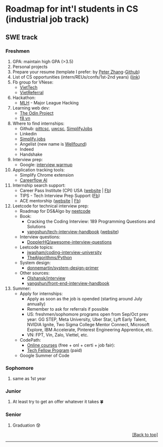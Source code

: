 <h1 id="top-page">Roadmap for int'l students in CS (industrial job track)</h1>

## SWE track
### Freshmen
1. GPA: maintain high GPA (>3.5)
1. Personal projects
1. Prepare your resume (template I prefer: by [Peter Zhang](https://www.overleaf.com/latex/templates/modular-resume/kyghjmzkfzwb)-[Github](https://github.com/petezh/ModuLatex-Resume/blob/master/resume-general))
1. List of CS opportunities (intern/REUs/confs/1st-2nd years) ([link](https://luisae.github.io/opportunities/#cs-underclassmen-internships))
1. Fb group for VNese:
	* [VietTech](https://www.facebook.com/groups/1177470863076165/)
	* [VietReferral](https://www.facebook.com/groups/140855933170209/)
1. Hackathon:
	* [MLH](https://mlh.io/) - Major League Hacking
1. Learning web dev:
	* [The Odin Project](https://www.theodinproject.com)
	* [f8 vn](https://fullstack.edu.vn/)
1. Where to find internships:
	* Github: [pittcsc](https://github.com/pittcsc/Summer2023-Internships), [uwcsc](https://github.com/uwcsc/2023-internships), [SimplifyJobs](https://github.com/orgs/SimplifyJobs/repositories)
	* Linkedin
	* [Simplify.jobs](https://simplify.jobs/)
	* Angelist (new name is [Wellfound](https://angel.co/))
	* Indeed
	* Handshake
1. Interview prep:
	* Google: [interview warmup](https://grow.google/certificates/interview-warmup/)
1. Application tracking tools:
	* Simplify Chrome extension
	* [Careerflow AI](https://www.careerflow.ai/)
1. Internship search support:
	* Career Pass Institute (CPI) USA ([website](https://www.careerpassinstitute.com/) | [Fb](https://www.facebook.com/careerpassinstituteUSA))
	* TIPS - Tech Interview Prep Support ([Fb](https://www.facebook.com/TechInterviewPrepSupport))
	* ACE mentorship ([website](https://acementorship.com/) | [Fb](https://www.facebook.com/acementorshipprogram/))
1. Leetcode for technical interview prep:
	* Roadmap for DS&Algo by [neetcode](https://neetcode.io/roadmap)
	* Book:
		* Cracking the Coding Interview: 189 Programming Questions and Solutions
   		* [yangshun/tech-interview-handbook](https://github.com/yangshun/tech-interview-handbook) ([website](https://www.techinterviewhandbook.org/))
   	* Interview questions:
		* [DopplerHQ/awesome-interview-questions](https://github.com/DopplerHQ/awesome-interview-questions)
	* Leetcode topics:
		* [jwasham/coding-interview-university](https://github.com/jwasham/coding-interview-university)
		* [TheAlgorithms/Python](https://github.com/TheAlgorithms/Python)
	* System design:
		* [donnemartin/system-design-primer](https://github.com/donnemartin/system-design-primer)
	* Other sources:
		* [Olshansk/interview](https://github.com/Olshansk/interview)
		* [yangshun/front-end-interview-handbook](https://github.com/yangshun/front-end-interview-handbook)
1. Summer:
	* Apply for internships:
		* Apply as soon as the job is opended (starting around July annually)
    	* Remember to ask for referrals if possible
    	* US: freshmen/sophomore programs open from Sep/Oct prev year: GG STEP, Meta University, Uber Star, Lyft Early Talent, NVIDIA Ignite, Two Sigma College Mentor Connect, Microsoft Explore, IBM Accelerate, Pinterest Engineering Apprentice, etc.
    	* VN: FPT, Vin, Zalo, Viettel, etc.
	* CodePath:
		* [Online courses](https://www.codepath.org/courses) (free + onl + certi + job fair):
		* [Tech Fellow Program](https://www.codepath.org/tech-fellow-program) (paid)
	* Google Summer of Code
   

### Sophomore
1. same as 1st year

### Junior
1. At least try to get an offer whatever it takes :four_leaf_clover:

### Senior
1. Graduation :cold_sweat:


<p align="right"><a href="#top-page">[Back to top]</a></p>

---
